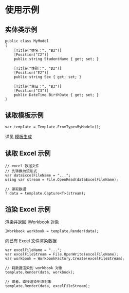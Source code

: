 # 使用示例

## 实体类示例

```Csharp
public class MyModel
{
    [Title("姓名：", "B2")]
    [Position("C2")]
    public string StudentName { get; set; }

    [Title("性别：", "D2")]
    [Position("E2")]
    public string Sex { get; set; }

    [Title("生日：", "B3")]
    [Position("C3")]
    public DateTime BirthDate { get; set; }
}
```

## 读取模板示例

```Csharp
var template = Template.FromType<MyModel>();
```

详见 [模板生成](TemplateExample.md)



## 读取 Excel 示例

```Csharp
// excel 数据文件
// 先转换为流形式
var dataExcelFileName = "...";
using var stream = File.OpenRead(dataExcelFileName);

// 读取数据
T data = template.Capture<T>(stream);
```

## 渲染 Excel 示例

渲染并返回 IWorkbook 对象

```CSharp
IWorkbook workbook = template.Render(data);
```

向已有 Excel 文件渲染数据

```CSharp
var excelFileName = "...";
var excelFileStream = File.OpenWrite(excelFileName);
var workbook = WorkbookFactory.Create(excelFileStream);

// 将数据渲染到 workbook 对象
template.Render(data, workbook);

// 或者，直接渲染到流对象
template.Render(data, excelFileStream);
```